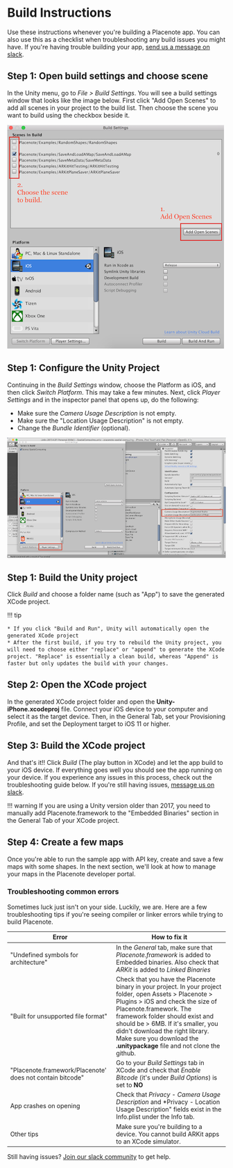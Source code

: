 # Build Instructions
Use these instructions whenever you're building a Placenote app. You can also use this as a checklist when troubleshooting any build issues you might have. If you're having trouble building your app, [send us a message on slack](https://placenote.com/slack).

## Step 1: Open build settings and choose scene
In the Unity menu, go to *File > Build Settings*. You will see a build settings window that looks like the image below. First click "Add Open Scenes" to add all scenes in your project to the build list. Then choose the scene you want to build using the checkbox beside it.

![building settings popup](../img/unity/build-settings.png)

## Step 1: Configure the Unity Project
Continuing in the *Build Settings* window, choose the Platform as iOS, and then click *Switch Platform*. This may take a few minutes. Next, click *Player Settings* and in the inspector panel that opens up, do the following:

*  Make sure the *Camera Usage Description* is not empty.
*  Make sure the "Location Usage Description" is not empty.
*  Change the *Bundle Identifier* (optional).

![players settings](../img/unity/player-settings.png)

## Step 1: Build the Unity project
Click *Build* and choose  a folder name (such as "App") to save the generated XCode project.

!!! tip

    * If you click "Build and Run", Unity will automatically open the generated XCode project
    * After the first build, if you try to rebuild the Unity project, you will need to choose either "replace" or "append" to generate the XCode project. "Replace" is essentially a clean build, whereas "Append" is faster but only updates the build with your changes.

## Step 2: Open the XCode project
In the generated XCode project folder and open the **Unity-iPhone.xcodeproj** file. Connect your iOS device to your computer and select it as the target device. Then, in the General Tab, set your Provisioning Profile, and set the Deployment target to iOS 11 or higher.

## Step 3: Build the XCode project
And that's it!! Click *Build* (The play button in XCode) and let the app build to your iOS device. If everything goes well you should see the app running on your device. If you experience any issues in this process, check out the troubleshooting guide below. If you're still having issues, [message us on slack](https://placenote.com/slack).

!!! warning
    If you are using a Unity version older than 2017, you need to manually add Placenote.framework to the "Embedded Binaries" section in the General Tab of your XCode project.

## Step 4: Create a few maps
Once you're able to run the sample app with API key, create and save a few maps with some shapes. In the next section, we'll look at how to manage your maps in the Placenote developer portal.

### Troubleshooting common errors

Sometimes luck just isn't on your side. Luckily, we are. Here are a few troubleshooting tips if you're seeing compiler or linker errors while trying to build Placenote.

| Error | How to fix it |
| ----------- | --------- |
| "Undefined symbols for architecture" | In the *General* tab, make sure that *Placenote.framework* is added to Embedded binaries. Also check that *ARKit* is added to *Linked Binaries* |
| "Built for unsupported file format" | Check that you have the Placenote binary in your project. In your project folder, open Assets > Placenote > Plugins > iOS and check the size of Placenote.framework. The framework folder should exist and should be > 6MB. If it's smaller, you didn't download the right library. Make sure you download the **.unitypackage** file and not clone the github. |
| "Placenote.framework/Placenote' does not contain bitcode" | Go to your *Build Settings* tab in XCode and check that *Enable Bitcode* (it's under *Build Options*) is set to **NO** |
|App crashes on opening | Check that *Privacy - Camera Usage Description* and *Privacy - Location Usage Description" fields exist in the Info.plist under the Info tab. |
| Other tips | Make sure you're building to a device. You cannot build ARKit apps to an XCode simulator.  |

Still having issues? [Join our slack community](https://placenote.com/slack) to get help.

